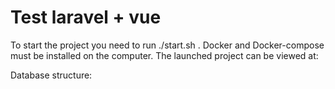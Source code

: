 # Test laravel + vue

To start the project you need to run ./start.sh . Docker and Docker-compose must be installed on the computer.
The launched project can be viewed at:

Database structure:

